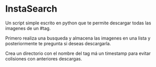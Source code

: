 InstaSearch
========================

Un script simple escrito en python que te permite descargar todas las imagenes de un #tag.

Primero realiza una busqueda y almacena las imagenes en una lista y posteriormente te pregunta si deseas descargarla.

Crea un directorio con el nombre del tag má un timestamp para evitar colisiones con anteriores descargas.



